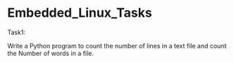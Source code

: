 # Embedded_Linux_Tasks

Task1:

Write a Python program to count the number of lines in a 
text file and count the Number of words in a 
file.

